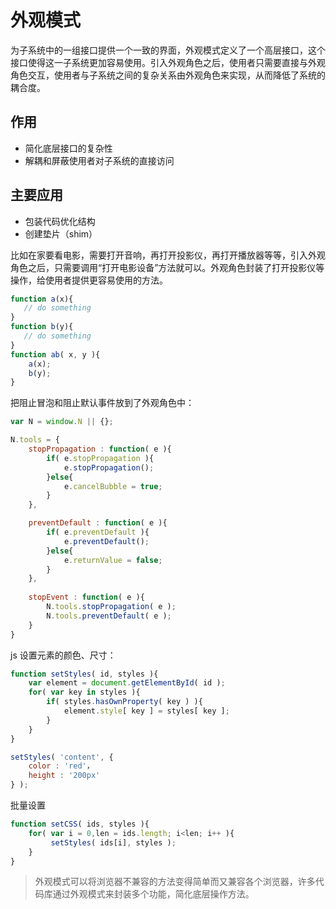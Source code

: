 # 外观模式

为子系统中的一组接口提供一个一致的界面，外观模式定义了一个高层接口，这个接口使得这一子系统更加容易使用。引入外观角色之后，使用者只需要直接与外观角色交互，使用者与子系统之间的复杂关系由外观角色来实现，从而降低了系统的耦合度。

## 作用

- 简化底层接口的复杂性
- 解耦和屏蔽使用者对子系统的直接访问

## 主要应用

- 包装代码优化结构
- 创建垫片（shim）

比如在家要看电影，需要打开音响，再打开投影仪，再打开播放器等等，引入外观角色之后，只需要调用“打开电影设备”方法就可以。外观角色封装了打开投影仪等操作，给使用者提供更容易使用的方法。

```javascript
function a(x){
   // do something
}
function b(y){
   // do something
}
function ab( x, y ){
    a(x);
    b(y);
}
```

把阻止冒泡和阻止默认事件放到了外观角色中：

```javascript
var N = window.N || {};

N.tools = {
    stopPropagation : function( e ){
        if( e.stopPropagation ){
            e.stopPropagation();
        }else{
            e.cancelBubble = true;
        }
    },

    preventDefault : function( e ){
        if( e.preventDefault ){
            e.preventDefault();
        }else{
            e.returnValue = false;
        }
    },
    
    stopEvent : function( e ){
        N.tools.stopPropagation( e );
        N.tools.preventDefault( e );
    }
} 
```

js 设置元素的颜色、尺寸：

```javascript
function setStyles( id, styles ){
    var element = document.getElementById( id );
    for( var key in styles ){
        if( styles.hasOwnProperty( key ) ){
            element.style[ key ] = styles[ key ];
        }
    }
}

setStyles( 'content', {
    color : 'red'，
    height : '200px'
} ); 
```

批量设置

```javascript
function setCSS( ids, styles ){
    for( var i = 0,len = ids.length; i<len; i++ ){
         setStyles( ids[i], styles );
    }
}
```

> 外观模式可以将浏览器不兼容的方法变得简单而又兼容各个浏览器，许多代码库通过外观模式来封装多个功能，简化底层操作方法。